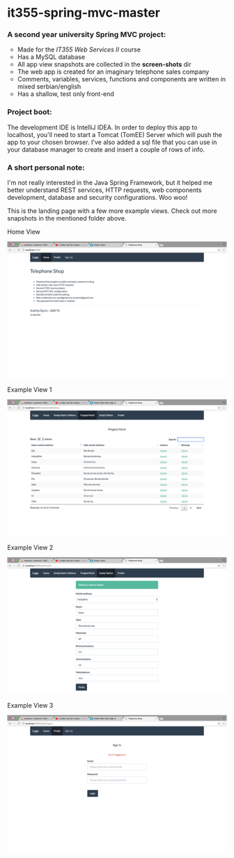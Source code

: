 # it355-spring-mvc-master
<h3>A second year university Spring MVC project:</h3>
<ul style="list-style-type:circle">
  <li>Made for the <i>IT355 Web Services II</i> course</li>
  <li>Has a MySQL database</li>
  <li>All app view snapshots are collected in the <b>screen-shots</b> dir</li>
  <li>The web app is created for an imaginary telephone sales company</li>
  <li>Comments, variables, services, functions and components are written in mixed serbian/english</li>
  <li>Has a shallow, test only front-end</li>
</ul>
<h3>Project boot:</h3>
<p>The development IDE is IntelliJ IDEA. In order to deploy this app to localhost,
you'll need to start a Tomcat (TomEE) Server which will push the app to your
chosen browser. I've also added a sql file that you can use in your database manager to create and 
insert a couple of rows of info.</p>
<h3>A short personal note:</h3>
<p>I'm not really interested in the Java Spring Framework, but it helped me better understand REST services,
HTTP requests, web components development, database and security configurations. Woo woo!</p>
<p>This is the landing page with a few more example views. Check out more snapshots in the mentioned folder above.</p>
<p>Home View</p>
<img src="screen-shots/landing-page.png" alt="Landing Page">
<p>Example View 1</p>
<img src="screen-shots/example-view-1.png" alt="Example View 1">
<p>Example View 2</p>
<img src="screen-shots/example-view-2.png" alt="Example View 2">
<p>Example View 3</p>
<img src="screen-shots/example-view-3.png" alt="Example View 3">

